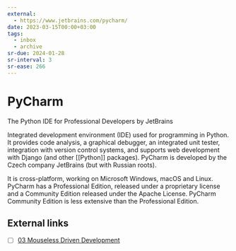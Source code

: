 ```yaml
---
external:
  - https://www.jetbrains.com/pycharm/
date: 2023-03-15T00:00+03:00
tags:
  - inbox
  - archive
sr-due: 2024-01-28
sr-interval: 3
sr-ease: 266
---
```


# PyCharm

The Python IDE for Professional Developers by JetBrains

Integrated development environment (IDE) used for programming in Python. It
provides code analysis, a graphical debugger, an integrated unit tester,
integration with version control systems, and supports web development with
Django (and other [[Python]] packages). PyCharm is developed by the
Czech company JetBrains (but with Russian roots).

It is cross-platform, working on Microsoft Windows, macOS and Linux. PyCharm has
a Professional Edition, released under a proprietary license and a Community
Edition released under the Apache License. PyCharm Community Edition is less
extensive than the Professional Edition.

## External links

- [ ] [03 Mouseless Driven Development](https://www.youtube.com/watch?v=UH6YVv9js3s)
